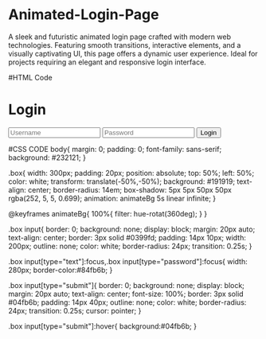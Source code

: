 # Animated-Login-Page
A sleek and futuristic animated login page crafted with modern web technologies. Featuring smooth transitions, interactive elements, and a visually captivating UI, this page offers a dynamic user experience. Ideal for projects requiring an elegant and responsive login interface.

#HTML Code
<!DOCTYPE html>
<head>
  <title>Link CSS to HTML</title>
  <link rel="stylesheet" href="style.css"
</head>
<body>
    <form class="box" action="Hello.html" method="post">
      <h1>Login</h1>
      <input type="text" name="" placeholder="Username">
      <input type="password" name="" placeholder="Password">
      <input type="submit" name="" value="Login">
    </form>
</body>


#CSS CODE
body{
    margin: 0;
    padding: 0;
    font-family: sans-serif;
    background: #232121;
}

.box{
    width: 300px;
    padding: 20px;
    position: absolute;
    top: 50%;
    left: 50%;
    color: white;
    transform: translate(-50%,-50%);
    background: #191919;
    text-align: center;
    border-radius: 14em;
    box-shadow: 5px 5px 50px 50px rgba(252, 5, 5, 0.699);
    animation: animateBg 5s linear infinite;
}

   @keyframes animateBg{
      100%{
      filter: hue-rotat(360deg);
      }
}

.box input{
     border: 0;
     background: none;
     display: block;
     margin: 20px auto;
     text-align: center;
     border: 3px solid #0399fd;
     padding: 14px 10px;
     width: 200px;
     outline: none;
     color: white;
     border-radius: 24px;
     transition: 0.25s;
}

.box input[type="text"]:focus,.box input[type="password"]:focus{
     width: 280px;
     border-color:#84fb6b;
}

.box input[type="submit"]{
     border: 0;
     background: none;
     display: block;
     margin: 20px auto;
     text-align: center;
     font-size: 100%;
     border: 3px solid #04fb6b;
     padding: 14px 40px;
     outline: none;
     color: white;
     border-radius: 24px;
     transition: 0.25s;
     cursor: pointer;
}

.box input[type="submit"]:hover{
  background:#04fb6b;
}

